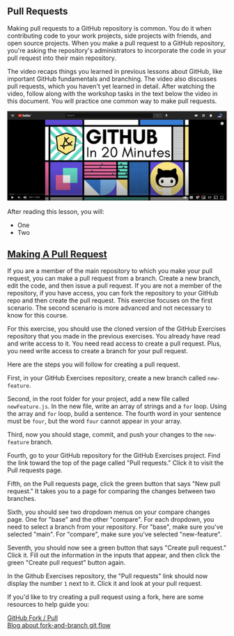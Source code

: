 ## Pull Requests

Making pull requests to a GitHub repository is common. You do it when contributing code to your work projects, side projects with friends, and open source projects. When you make a pull request to a GitHub repository, you're asking the repository's administrators to incorporate the code in your pull request into their main repository. 

The video recaps things you learned in previous lessons about GitHub, like important GitHub fundamentals and branching. The video also discusses pull requests, which you haven't yet learned in detail. After watching the video, follow along with the workshop tasks in the text below the video in this document. You will practice one common way to make pull requests.    

[![GitHub Classroom](images/pull_one.png)](https://www.youtube.com/watch?v=nhNq2kIvi9s)  

After reading this lesson, you will:
- One
- Two


## [Making A Pull Request](#making-a-pull-request)  

If you are a member of the main repository to which you make your pull request, you can make a pull request from a branch. Create a new branch, edit the code, and then issue a pull request. If you are not a member of the repository, if you have access, you can fork the repository to your GitHub repo and then create the pull request. This exercise focuses on the first scenario. The second scenario is more advanced and not necessary to know for this course.

For this exercise, you should use the cloned version of the GitHub Exercises repository that you made in the previous exercises. You already have read and write access to it. You need read access to create a pull request. Plus, you need write access to create a branch for your pull request.

Here are the steps you will follow for creating a pull request.

First, in your GitHub Exercises repository, create a new branch called `new-feature`.

Second, in the root folder for your project, add a new file called `newFeature.js`. In the new file, write an array of strings and a `for` loop. Using the array and `for` loop, build a sentence. The fourth word in your sentence must be `four`, but the word `four` cannot appear in your array.

Third, now you should stage, commit, and push your changes to the `new-feature` branch.

Fourth, go to your GitHub repository for the GitHub Exercises project. Find the link toward the top of the page called "Pull requests." Click it to visit the Pull requests page.

Fifth, on the Pull requests page, click the green button that says "New pull request." It takes you to a page for comparing the changes between two branches.

Sixth, you should see two dropdown menus on your compare changes page. One for "base" and the other "compare". For each dropdown, you need to select a branch from your repository. For "base", make sure you've selected "main". For "compare", make sure you've selected "new-feature".

Seventh, you should now see a green button that says "Create pull request." Click it. Fill out the information in the inputs that appear, and then click the green "Create pull request" button again.

In the Github Exercises repository, the "Pull requests" link should now display the number `1` next to it. Click it and look at your pull request.

If you'd like to try creating a pull request using a fork, here are some resources to help guide you:

[GitHub Fork / Pull](https://docs.github.com/en/free-pro-team@latest/github/collaborating-with-issues-and-pull-requests/creating-a-pull-request-from-a-fork)  
[Blog about fork-and-branch git flow](https://blog.scottlowe.org/2015/01/27/using-fork-branch-git-workflow/)
